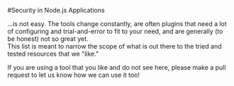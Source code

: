 #Security in Node.js Applications

...is not easy. The tools change constantly, are often plugins that need a lot of configuring and trial-and-error to fit to your need, and are generally (to be honest) not so great yet.  
This list is meant to narrow the scope of what is out there to the tried and tested resources that we "like."

If you are using a tool that you like and do not see here, please make a pull request to let us know how we can use it too!